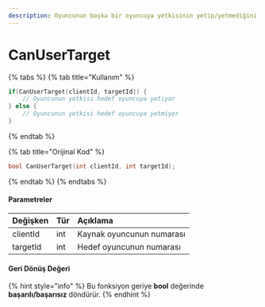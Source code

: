 ```yaml
---
description: Oyuncunun başka bir oyuncuya yetkisinin yetip/yetmediğini öğrenmenizi sağlar.
---
```


# CanUserTarget

{% tabs %}
{% tab title="Kullanım" %}
```cpp
if(CanUserTarget(clientId, targetId)) {
    // Oyuncunun yetkisi hedef oyuncuya yetiyor
} else {
    // Oyuncunun yetkisi hedef oyuncuya yetmiyor
}
```
{% endtab %}

{% tab title="Orijinal Kod" %}
```cpp
bool CanUserTarget(int clientId, int targetId);
```
{% endtab %}
{% endtabs %}

#### Parametreler

| Değişken | Tür | Açıklama |
| :--- | :--- | :--- |
| clientId | int | Kaynak oyuncunun numarası |
| targetId | int | Hedef oyuncunun numarası |

#### Geri Dönüş Değeri

{% hint style="info" %}
Bu fonksiyon geriye **bool** değerinde **başarılı/başarısız** döndürür.
{% endhint %}

